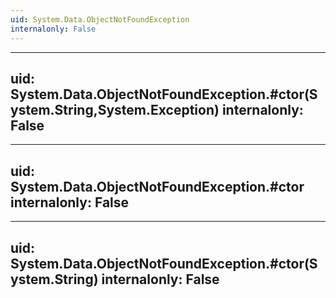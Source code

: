 ```yaml
---
uid: System.Data.ObjectNotFoundException
internalonly: False
---
```


---
uid: System.Data.ObjectNotFoundException.#ctor(System.String,System.Exception)
internalonly: False
---

---
uid: System.Data.ObjectNotFoundException.#ctor
internalonly: False
---

---
uid: System.Data.ObjectNotFoundException.#ctor(System.String)
internalonly: False
---
